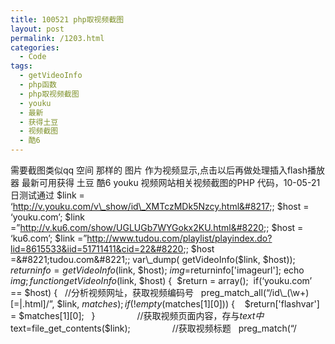 ```yaml
---
title: 100521 php取视频截图
layout: post
permalink: /1203.html
categories:
  - Code
tags:
  - getVideoInfo
  - php函数
  - php取视频截图
  - youku
  - 最新
  - 获得土豆
  - 视频截图
  - 酷6
---
```

 需要截图类似qq 空间 那样的 图片 作为视频显示,点击以后再做处理插入flash播放器 最新可用获得 土豆 酷6 youku 视频网站相关视频截图的PHP 代码，10-05-21日测试通过 $link = &#8216;http://v.youku.com/v\_show/id\_XMTczMDk5Nzcy.html&#8217;; $host = &#8216;youku.com&#8217;; $link =&#8221;http://v.ku6.com/show/UGLUGb7WYGokx2KU.html&#8220;; $host = &#8216;ku6.com&#8217;; $link =&#8221;http://www.tudou.com/playlist/playindex.do?lid=8615533&iid=51711411&cid=22&#8220;; $host =&#8221;tudou.com&#8221;; var\_dump( getVideoInfo($link, $host)); $returninfo=getVideoInfo($link, $host); $img=$returninfo\['imageurl']; echo $img; function getVideoInfo($link, $host) {  $return = array();  if(&#8216;youku.com&#8217; == $host) {   //分析视频网址，获取视频编码号   preg\_match\_all(&#8220;/id\\_(\w+)[\=|.html]/&#8221;, $link, $matches);   if(!empty($matches[1\]\[0\])) {    $return\['flashvar'] = $matches[1\]\[0\];   }                 //获取视频页面内容，存与$text中   $text=file\_get\_contents($link);                 //获取视频标题   preg\_match(&#8220;/<title>(.\*?) &#8211; (.\*)<\/title>/&#8221;,  $text, $title);                 //获取优酷网上某一视频对应的视频截图，经分析，视频的截图的图片地址在该视频页面html代码里以<li></li>标记里的最后一个http://vimg&#8230;. //例如http://vimg20.yoqoo.com/0100641F4649B9D27344B00131FBB6AFDF5175-7D35-930B-E43C-99C59F918E00   preg\_match\_all(&#8220;/<li class=\&#8221;download\&#8221;(.\*)<\/li>/&#8221;,$text,$match2);   preg\_match(&#8220;/http:\/\/(.\*)ykimg.com(.\*)\|\&#8221;\>/&#8221;,$match2\[1\]\[0\],$imageurl);             /\*\*           var\_dump($imageurl);             $html = ob\_get\_contents(); //读取缓冲区数据             wlog($html);             echo &#8220;<br>&#8221;;             \*/   if (!empty($imageurl\[1])) {    $return['imageurl'] = &#8216;http://g1.ykimg.com&#8217;.$imageurl[2];   }   if (!empty($title)) {    $return['title'] = $title[1];   }  } elseif(&#8216;ku6.com&#8217; == $host) {   // http://v.ku6.com/show/bjbJKPEex097wVtC.html   // http://v.ku6.com/special/index\_3628020.html                //对于酷6网，末尾以index\_开头的地址需要另外分析其视频编码   $text=file\_get\_contents($link);   preg\_match\_all(&#8220;/\/([\w\-]+)\.html/&#8221;, $link, $matches);   if(1 > preg\_match(&#8220;/\/index\_([\w\-]+)\.html/&#8221;, $link) && !empty($matches[1\]\[0\])) {    $return\['flashvar'] = $matches[1\]\[0\];   }else{    preg\_match\_all(&#8220;/refer\/(.\*)\/v.swf/&#8221;,$text,$videourl);    $return\['flashvar'] = $videourl[1\]\[0\];   }   preg\_match(&#8220;/<title>(.\*?) &#8211; (.\*)<\/title>/&#8221;,  $text, $title);                 //经分析，酷六的视频截图地址在视频页面的<span/<span class=\&#8221;s\_pic\&#8221;>(.\*)<\/span>/&#8221;,$text,$imageurl);   if (!empty($imageurl\[1\]\[0\])) {    $return\['imageurl'] = $imageurl[1\]\[0\];   }   if (!empty($title)) {    $return\['title'] = $title[1];   }  }elseif (&#8216;tudou.com&#8217; == $host){   //http://www.tudou.com/programs/view/\_ke1lzCnBYw/   $tudou = file\_get\_contents($link);   preg\_match\_all(&#8220;/view\/([\w\-]+)\//&#8221;, $link, $matches);   if(!empty($matches[1\]\[0\])) {    $return\['flashvar'] = $matches[1\]\[0\];   }   preg\_match(&#8220;/<title>(.\*?) &#8211; (.\*)<\/title>/&#8221;,  $tudou, $title);   preg\_match\_all(&#8220;/<span class=\&#8221;s\_pic\&#8221;>(.*)<\/span>/&#8221;,$tudou,$imageurl);   if (!empty($imageurl\[1\]\[0\])) {    $return\['imageurl'] = $imageurl[1\]\[0\];   }   if (!empty($title)) {    $return['title'] = $title[1];   }  }  return $return; }